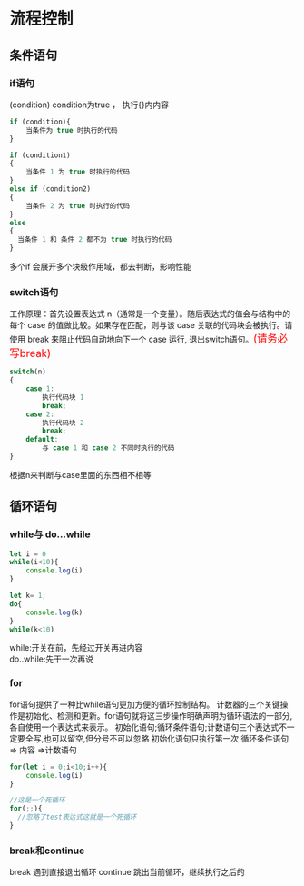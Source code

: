 # 流程控制
## 条件语句
### if语句
(condition) condition为true ， 执行{}内内容
```js
if (condition){
    当条件为 true 时执行的代码
}

if (condition1)
{
    当条件 1 为 true 时执行的代码
}
else if (condition2)
{
    当条件 2 为 true 时执行的代码
}
else
{
  当条件 1 和 条件 2 都不为 true 时执行的代码
}
```

多个if 会展开多个块级作用域，都去判断，影响性能
### switch语句

工作原理：首先设置表达式 n（通常是一个变量）。随后表达式的值会与结构中的每个 case 的值做比较。如果存在匹配，则与该 case 关联的代码块会被执行。请使用 break 来阻止代码自动地向下一个 case 运行, 退出switch语句。<span style="color:red;font-size:18px;">(请务必写break)</span>
```js
switch(n)
{
    case 1:
        执行代码块 1
        break;
    case 2:
        执行代码块 2
        break;
    default:
        与 case 1 和 case 2 不同时执行的代码
}
```
根据n来判断与case里面的东西相不相等

## 循环语句
### while与 do...while

```js
let i = 0
while(i<10){
    console.log(i)
}

let k= 1;
do{
    console.log(k)
}
while(k<10)
```
while:开关在前，先经过开关再进内容<br/>
do..while:先干一次再说

### for 

for语句提供了一种比while语句更加方便的循环控制结构。 计数器的三个关键操作是初始化、检测和更新。for语句就将这三步操作明确声明为循环语法的一部分,各自使用一个表达式来表示。
初始化语句;循环条件语句;计数语句三个表达式不一定要全写,也可以留空,但分号不可以忽略
初始化语句只执行第一次
循环条件语句 => 内容  =>计数语句
```js
for(let i = 0;i<10;i++){
    console.log(i)
}

//这是一个死循环
for(;;){
  //忽略了test表达式这就是一个死循环
}
```


### break和continue
break 遇到直接退出循环
continue 跳出当前循环，继续执行之后的
